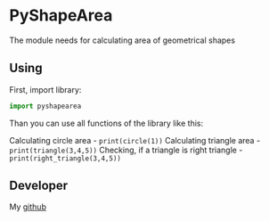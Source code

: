 # PyShapeArea

The module needs for calculating area of geometrical shapes

## Using

First, import library:

```python
import pyshapearea
```

Than you can use all functions of the library like this:

Calculating circle area - `print(circle(1))`
Calculating triangle area - `print(triangle(3,4,5))`
Checking, if a triangle is right triangle - `print(right_triangle(3,4,5))`


## Developer ##
My [github](https://github.com/V1sl3t)
